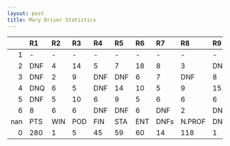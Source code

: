 ```yaml
---
layout: post 
title: Mary Driver Statistics
--- 
```


|     | R1   | R2   | R3   | R4   | R5   | R6   | R7   | R8     | R9   | R10   | R11   | R12   | Points   | Pos   |
|----:|:-----|:-----|:-----|:-----|:-----|:-----|:-----|:-------|:-----|:------|:------|:------|:---------|:------|
|   1 | -    | -    | -    | -    | -    | -    | -    | -      | -    | -     | -     | -     | nan      | nan   |
|   2 | DNF  | 4    | 14   | 5    | 7    | 18   | 8    | 3      | DNF  | 4     | 8     | 3     | 74.0     | 6.0   |
|   3 | DNF  | 2    | 9    | DNF  | DNF  | 6    | 7    | DNF    | 8    | DNF   | DNF   | 9     | 34.0     | 11.0  |
|   4 | DNQ  | 6    | 5    | DNF  | 14   | 10   | 5    | 9      | 15   | 6     | 1     | 5     | 67.0     | 7.0   |
|   5 | DNF  | 5    | 10   | 6    | 9    | 5    | 6    | 6      | 6    | 5     | 9     | 13    | 53.0     | 11.0  |
|   6 | 8    | 6    | 6    | DNF  | DNF  | 6    | DNF  | 2      | DNF  | 8     | 6     | 9     | 52.0     | 10.0  |
| nan | PTS  | WIN  | POD  | FIN  | STA  | ENT  | DNFs | N.PROF | DNQ  | %FIN  | PPR   | BST   | CHA      | RNK   |
|   0 | 280  | 1    | 5    | 45   | 59   | 60   | 14   | 118    | 1    | 76.27 | 4.67  | 1     | 0.0      | 8.0   |